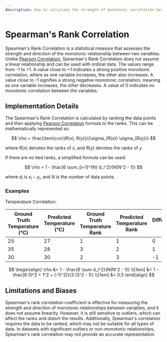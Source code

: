 ```yaml
---
description: How to calculate the strength of monotonic correlation between 2 variables
---
```


# Spearman's Rank Correlation

Spearman's Rank Correlation is a statistical measure that assesses the strength and direction of the monotonic relationship
between two variables. Unlike [Pearson Correlation](pearson-correlation.md), Spearman's Rank Correlation does not assume
a linear relationship and can be used with ordinal data. The values range from -1 to +1. A value close to +1 indicates a
strong positive monotonic correlation, where as one variable increases, the other also increases. A value close to -1
signifies a strong negative monotonic correlation, meaning as one variable increases, the other decreases. A value of
0 indicates no monotonic correlation between the variables.

## Implementation Details

The Spearman's Rank Correlation is calculated by ranking the data points and then applying
[Pearson Correlation](pearson-correlation.md) formula to the ranks. This can be mathematically represented as:

$$
\rho = \frac{\text{cov}(R(x), R(y))}{\sigma_{R(x)} \sigma_{R(y)}}
$$

where $R(x)$ denotes the ranks of $x$, and $R(y)$ denotes the ranks of $y$.

If there are no tied ranks, a simplified formula can be used:

$$
\rho = 1 - \frac{6 \sum_{i=1}^{N} d_i^2}{N(N^2 - 1)}
$$

where $d_i$ is $x_i - y_i$, and $N$ is the number of data points.

### Examples

Temperature Correlation:

<div class="grid" markdown>

| Ground Truth Temperature (&deg;C) | Predicted Temperature (&deg;C) | Ground Truth Temperature Rank | Predicted Temperature Rank | Differences $d_i$ |
| --- | --- | --- | --- | --- |
| 25  | 27  | 1  | 1  | 0   |
| 35  | 28  | 3  | 2  | 1   |
| 30  | 30  | 2  | 3  | -1  |

</div>

$$
\begin{align}
\rho &= 1 - \frac{6 \sum d_i^2}{N(N^2 - 1)} \\[1em]
&= 1 - \frac{6 (0^2 + 1^2 + (-1)^2)}{3 (3^2 - 1)} \\[1em]
&= 0.5
\end{align}
$$

## Limitations and Biases

Spearman's rank correlation coefficient is effective for measuring the strength and direction of monotonic
relationships between variables, and it does not assume linearity. However, it is still sensitive to outliers, which
can affect the ranks and distort the results. Additionally, Spearman's correlation requires the data to be ranked,
which may not be suitable for all types of data. In datasets with significant outliers or non-monotonic relationships,
Spearman's rank correlation may not provide an accurate representation.
